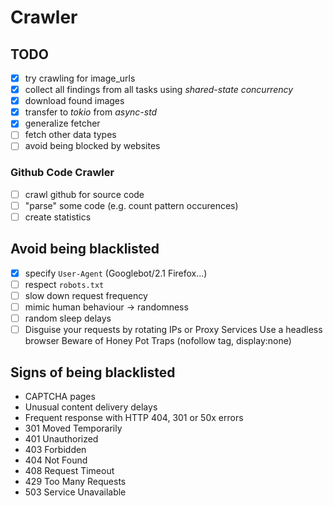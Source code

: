 # Crawler

## TODO

- [x] try crawling for image_urls
- [x] collect all findings from all tasks using _shared-state concurrency_
- [x] download found images
- [x] transfer to _tokio_ from _async-std_
- [x] generalize fetcher
- [ ] fetch other data types
- [ ] avoid being blocked by websites

### Github Code Crawler

- [ ] crawl github for source code
- [ ] "parse" some code (e.g. count pattern occurences)
- [ ] create statistics

## Avoid being blacklisted

- [x] specify `User-Agent` (Googlebot/2.1 Firefox...)
- [ ] respect `robots.txt`
- [ ] slow down request frequency
- [ ] mimic human behaviour -> randomness
- [ ] random sleep delays
- [ ] Disguise your requests by rotating IPs or Proxy Services
Use a headless browser
Beware of Honey Pot Traps (nofollow tag, display:none)

## Signs of being blacklisted

- CAPTCHA pages
- Unusual content delivery delays
- Frequent response with HTTP 404, 301 or 50x errors
- 301 Moved Temporarily
- 401 Unauthorized
- 403 Forbidden
- 404 Not Found
- 408 Request Timeout
- 429 Too Many Requests
- 503 Service Unavailable
